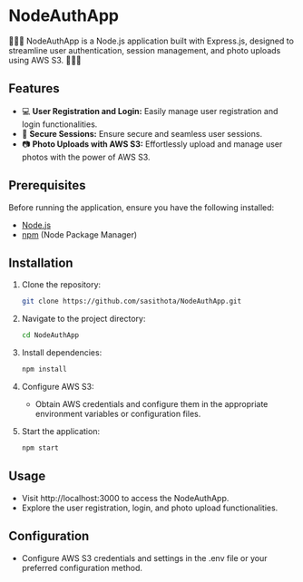 # NodeAuthApp

🚀🚀🚀 NodeAuthApp is a Node.js application built with Express.js, designed to streamline user authentication, session management, and photo uploads using AWS S3. 🚀🚀🚀 

## Features

- 💻 **User Registration and Login:** Easily manage user registration and login functionalities.
- 📱 **Secure Sessions:** Ensure secure and seamless user sessions.
- 📷 **Photo Uploads with AWS S3:** Effortlessly upload and manage user photos with the power of AWS S3.

## Prerequisites

Before running the application, ensure you have the following installed:

- [Node.js](https://nodejs.org/)
- [npm](https://www.npmjs.com/) (Node Package Manager)

## Installation

1. Clone the repository:

   ```bash
   git clone https://github.com/sasithota/NodeAuthApp.git
   ```

2. Navigate to the project directory:

   ```bash
   cd NodeAuthApp
   ```
3. Install dependencies:

   ```bash
   npm install
   ```
3. Configure AWS S3:

   - Obtain AWS credentials and configure them in the appropriate environment variables or configuration files.
  
4. Start the application:
   ```bash
   npm start
   ```

## Usage
- Visit http://localhost:3000 to access the NodeAuthApp.
- Explore the user registration, login, and photo upload functionalities.

## Configuration
- Configure AWS S3 credentials and settings in the .env file or your preferred configuration method.


